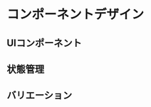 # コンポーネントデザイン

## UIコンポーネント
<!-- ボタン・フォーム・カードなどの設計 -->

## 状態管理
<!-- コンポーネントの状態（hover, active, disabled）-->

## バリエーション
<!-- サイズ・スタイルのバリエーション -->